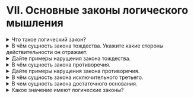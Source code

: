 # VII. Основные законы логического мышления

<details>
  <summary>Что такое логический закон?</summary>

  Закон выражающий коренную черту мышления.

</details>

<details>
  <summary>В чём сущность закона тождества. Укажите какие стороны действительности он отражает.</summary>

  В рассуждении, споре, дускуссии каждое понятие должно употреблться в одном и том же смысле.

</details>

<details>
  <summary>Дайте примеры нарущения закона тождества.</summary>

  Все вулканы суть горы. Все гейзеры суть вулканы. Следовательно, все гейзеры - горы.

</details>

<details>
  <summary>В чём сущность закона противоречия.</summary>
</details>

<details>
  <summary>Дайте примеры нарущения закона противоречия.</summary>
</details>

<details>
  <summary>В чём сущность закона исключительного третьего.</summary>
</details>

<details>
  <summary>В чем сущность закона достаточного основания.</summary>
</details>

<details>
  <summary>Какое значение имеют логические законы?</summary>
</details>
